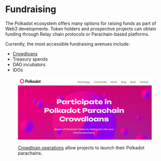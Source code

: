 # Fundraising

The Polkadot ecosystem offers many options for raising funds as part of Web3 developments. Token holders and prospective projects can obtain funding through Relay chain protocols or Parachain-based platforms.

Currently, the most accessible fundraising avenues include:

* [Crowdloans](crowdloans.md)
* Treasury spends
* DAO incubators
* IDOs

<figure><img src="../../../.gitbook/assets/O_Fundraising.JPG" alt=""><figcaption><p><a href="https://polkadot.network/crowdloans/">Crowdloan operations</a> allow projects to launch their Polkadot parachains.</p></figcaption></figure>


